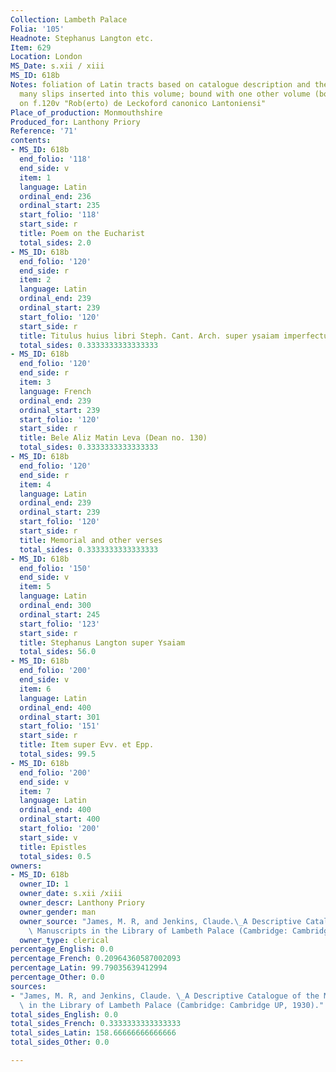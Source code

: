 ```yaml
---
Collection: Lambeth Palace
Folia: '105'
Headnote: Stephanus Langton etc.
Item: 629
Location: London
MS_Date: s.xii / xiii
MS_ID: 618b
Notes: foliation of Latin tracts based on catalogue description and therefore approximate;
  many slips inserted into this volume; bound with one other volume (both from Lanthony);
  on f.120v "Rob(erto) de Leckoford canonico Lantoniensi"
Place_of_production: Monmouthshire
Produced_for: Lanthony Priory
Reference: '71'
contents:
- MS_ID: 618b
  end_folio: '118'
  end_side: v
  item: 1
  language: Latin
  ordinal_end: 236
  ordinal_start: 235
  start_folio: '118'
  start_side: r
  title: Poem on the Eucharist
  total_sides: 2.0
- MS_ID: 618b
  end_folio: '120'
  end_side: r
  item: 2
  language: Latin
  ordinal_end: 239
  ordinal_start: 239
  start_folio: '120'
  start_side: r
  title: Titulus huius libri Steph. Cant. Arch. super ysaiam imperfectus
  total_sides: 0.3333333333333333
- MS_ID: 618b
  end_folio: '120'
  end_side: r
  item: 3
  language: French
  ordinal_end: 239
  ordinal_start: 239
  start_folio: '120'
  start_side: r
  title: Bele Aliz Matin Leva (Dean no. 130)
  total_sides: 0.3333333333333333
- MS_ID: 618b
  end_folio: '120'
  end_side: r
  item: 4
  language: Latin
  ordinal_end: 239
  ordinal_start: 239
  start_folio: '120'
  start_side: r
  title: Memorial and other verses
  total_sides: 0.3333333333333333
- MS_ID: 618b
  end_folio: '150'
  end_side: v
  item: 5
  language: Latin
  ordinal_end: 300
  ordinal_start: 245
  start_folio: '123'
  start_side: r
  title: Stephanus Langton super Ysaiam
  total_sides: 56.0
- MS_ID: 618b
  end_folio: '200'
  end_side: v
  item: 6
  language: Latin
  ordinal_end: 400
  ordinal_start: 301
  start_folio: '151'
  start_side: r
  title: Item super Evv. et Epp.
  total_sides: 99.5
- MS_ID: 618b
  end_folio: '200'
  end_side: v
  item: 7
  language: Latin
  ordinal_end: 400
  ordinal_start: 400
  start_folio: '200'
  start_side: v
  title: Epistles
  total_sides: 0.5
owners:
- MS_ID: 618b
  owner_ID: 1
  owner_date: s.xii /xiii
  owner_descr: Lanthony Priory
  owner_gender: man
  owner_source: "James, M. R, and Jenkins, Claude.\_A Descriptive Catalogue of the\
    \ Manuscripts in the Library of Lambeth Palace (Cambridge: Cambridge UP, 1930)."
  owner_type: clerical
percentage_English: 0.0
percentage_French: 0.20964360587002093
percentage_Latin: 99.79035639412994
percentage_Other: 0.0
sources:
- "James, M. R, and Jenkins, Claude. \_A Descriptive Catalogue of the Manuscripts\
  \ in the Library of Lambeth Palace (Cambridge: Cambridge UP, 1930)."
total_sides_English: 0.0
total_sides_French: 0.3333333333333333
total_sides_Latin: 158.66666666666666
total_sides_Other: 0.0

---
```

